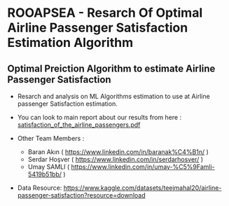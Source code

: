 # ROOAPSEA - Resarch Of Optimal Airline Passenger Satisfaction Estimation Algorithm
## Optimal Preiction Algorithm to estimate Airline Passenger Satisfaction
- Resarch and analysis on ML Algorithms estimation to use at Airline passenger Satisfaction estimation. 

- You can look to main report about our results from here : [satisfaction_of_the_airline_passengers.pdf](https://github.com/samliumay/Algorithm-to-determine-Airline-Passenger-Satisfaction/files/9091723/satisfaction_of_the_airline_passengers.pdf)

- Other Team Members :
  - Baran Akın ( https://www.linkedin.com/in/baranak%C4%B1n/ )
  - Serdar Hoşver ( https://www.linkedin.com/in/serdarhosver/ )
  - Umay SAMLI ( https://www.linkedin.com/in/umay-%C5%9Famli-5419b51bb/ )
 
- Data Resource: https://www.kaggle.com/datasets/teejmahal20/airline-passenger-satisfaction?resource=download 
